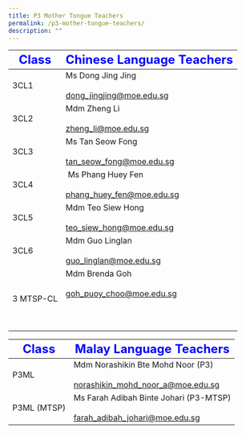 ```yaml
---
title: P3 Mother Tongue Teachers
permalink: /p3-mother-tongue-teachers/
description: ""
---
```

|     <strong style="color: blue; font-size: 24px;">Class</strong>|<strong style="color: blue; font-size: 24px;">Chinese Language Teachers</strong>|
| -------------------------------- | ---------------------------------------------------- |
| 3CL1  | Ms Dong Jing Jing <br><br><a href="mailto:dong_jingjing@moe.edu.sg">dong_jingjing@moe.edu.sg </a>|
| 3CL2 | Mdm Zheng Li<br><br><a href="mailto:zheng_li@moe.edu.sg">zheng_li@moe.edu.sg</a>|
| 3CL3| Ms Tan Seow Fong <br><br><a href="mailto:tan_seow_fong@moe.edu.sg">tan_seow_fong@moe.edu.sg</a>|
|3CL4 |&nbsp;Ms Phang Huey Fen<br><br><a href="mailto:phang_huey_fen@moe.edu.sg">phang_huey_fen@moe.edu.sg</a>|
| 3CL5 | Mdm Teo Siew Hong <br><br><a href="mailto:teo_siew_hong@moe.edu.sg Teo Siew Hong">teo_siew_hong@moe.edu.sg  </a>|
| 3CL6| Mdm Guo Linglan  <br><br><a href="mailto:guo_linglan@moe.edu.sg">guo_linglan@moe.edu.sg </a>|
| 3 MTSP-CL | Mdm Brenda Goh<br><br><a href="mailto:goh_puoy_choo@moe.edu.sg">goh_puoy_choo@moe.edu.sg </a><br><br><br><br>|


|     <strong style="color: blue; font-size: 24px;">Class</strong>|<strong style="color: blue; font-size: 24px;">Malay Language Teachers</strong>|
| -------------------------------- | ---------------------------------------------------- |
| P3ML | Mdm Norashikin Bte Mohd Noor  (P3)<br><br><a href="mailto:norashikin_mohd_noor_a@moe.edu.sg">norashikin_mohd_noor_a@moe.edu.sg </a>|
| P3ML (MTSP) | Ms Farah Adibah Binte Johari (P3-MTSP) <br><br><a href="mailto:farah_adibah_johari@moe.edu.sg">farah_adibah_johari@moe.edu.sg</a>|